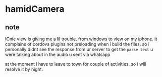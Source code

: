 # hamidCamera

## note
IOnic view is giving me a lil trouble. from windows to view on my iphone. it complains of cordova plugins not preloading when i build the files. 
so i personally didnt see the response from ur server to get the `parse text` u were talking about in the audio u sent via whatsapp

at the moment i have to leave to town for couple of activities. so i will resolve it by night.

